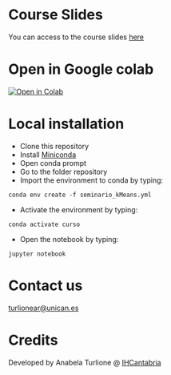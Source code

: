# Course Slides
You can  access to the course slides [here](https://curso-intro-sklearn-python.github.io/)

# Open in Google colab
[![Open in Colab](https://colab.research.google.com/assets/colab-badge.svg)](https://colab.research.google.com/github/IHCantabria/curso-intro-sklearn-python/blob/main/curso_intro_sklearn_python.ipynb)

# Local installation

- Clone this repository
- Install [Miniconda](https://docs.conda.io/en/main/miniconda.html)
- Open conda prompt
- Go to the folder repository
- Import the environment to conda by typing:
```
conda env create -f seminario_kMeans.yml
```
- Activate the environment by typing:
```
conda activate curso
```
- Open the notebook by typing: 
```
jupyter notebook
```
# Contact us
turlionear@unican.es

# Credits
Developed by Anabela Turlione @ [IHCantabria](https://github.com/IHCantabria)

